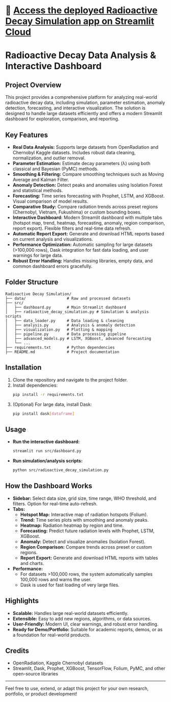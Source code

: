 # 🚀 [Access the deployed Radioactive Decay Simulation app on Streamlit Cloud](https://radioactive-decay-simulation-nwpuanbbx3t9eh8gnmj58y.streamlit.app/)

# Radioactive Decay Data Analysis & Interactive Dashboard

## Project Overview
This project provides a comprehensive platform for analyzing real-world radioactive decay data, including simulation, parameter estimation, anomaly detection, forecasting, and interactive visualization. The solution is designed to handle large datasets efficiently and offers a modern Streamlit dashboard for exploration, comparison, and reporting.

## Key Features
- **Real Data Analysis:** Supports large datasets from OpenRadiation and Chernobyl Kaggle datasets. Includes robust data cleaning, normalization, and outlier removal.
- **Parameter Estimation:** Estimate decay parameters (λ) using both classical and Bayesian (PyMC) methods.
- **Smoothing & Filtering:** Compare smoothing techniques such as Moving Average and Kalman Filter.
- **Anomaly Detection:** Detect peaks and anomalies using Isolation Forest and statistical methods.
- **Forecasting:** Time series forecasting with Prophet, LSTM, and XGBoost. Visual comparison of model results.
- **Comparative Study:** Compare radiation trends across preset regions (Chernobyl, Vietnam, Fukushima) or custom bounding boxes.
- **Interactive Dashboard:** Modern Streamlit dashboard with multiple tabs (hotspot map, trend, heatmap, forecasting, anomaly, region comparison, report export). Flexible filters and real-time data refresh.
- **Automatic Report Export:** Generate and download HTML reports based on current analysis and visualizations.
- **Performance Optimization:** Automatic sampling for large datasets (>100,000 rows), Dask integration for fast data loading, and user warnings for large data.
- **Robust Error Handling:** Handles missing libraries, empty data, and common dashboard errors gracefully.

## Folder Structure
```
Radioactive Decay Simulation/
├── data/                  # Raw and processed datasets
├── src/
│   ├── dashboard.py       # Main Streamlit dashboard
│   ├── radioactive_decay_simulation.py # Simulation & analysis scripts
│   ├── data_loader.py     # Data loading & cleaning
│   ├── analysis.py        # Analysis & anomaly detection
│   ├── visualization.py   # Plotting & mapping
│   ├── pipeline.py        # Data processing pipeline
│   ├── advanced_models.py # LSTM, XGBoost, advanced forecasting
│   └── ...
├── requirements.txt       # Python dependencies
├── README.md              # Project documentation
```

## Installation
1. Clone the repository and navigate to the project folder.
2. Install dependencies:
   ```bash
   pip install -r requirements.txt
   ```
3. (Optional) For large data, install Dask:
   ```bash
   pip install dask[dataframe]
   ```

## Usage
- **Run the interactive dashboard:**
  ```bash
  streamlit run src/dashboard.py
  ```
- **Run simulation/analysis scripts:**
  ```bash
  python src/radioactive_decay_simulation.py
  ```

## How the Dashboard Works
- **Sidebar:** Select data size, grid size, time range, WHO threshold, and filters. Option for real-time auto-refresh.
- **Tabs:**
  - **Hotspot Map:** Interactive map of radiation hotspots (Folium).
  - **Trend:** Time series plots with smoothing and anomaly peaks.
  - **Heatmap:** Radiation heatmap by region and time.
  - **Forecasting:** Predict future radiation levels with Prophet, LSTM, XGBoost.
  - **Anomaly:** Detect and visualize anomalies (Isolation Forest).
  - **Region Comparison:** Compare trends across preset or custom regions.
  - **Report Export:** Generate and download HTML reports with tables and charts.
- **Performance:**
  - For datasets >100,000 rows, the system automatically samples 100,000 rows and warns the user.
  - Dask is used for fast loading of very large files.

## Highlights
- **Scalable:** Handles large real-world datasets efficiently.
- **Extensible:** Easy to add new regions, algorithms, or data sources.
- **User-Friendly:** Modern UI, clear warnings, and robust error handling.
- **Ready for Demo/Portfolio:** Suitable for academic reports, demos, or as a foundation for real-world products.

## Credits
- OpenRadiation, Kaggle Chernobyl datasets
- Streamlit, Dask, Prophet, XGBoost, TensorFlow, Folium, PyMC, and other open-source libraries

---
Feel free to use, extend, or adapt this project for your own research, portfolio, or product development! 